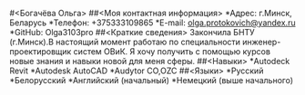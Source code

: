 #<Богачёва Ольга>
##<Моя контактная информация>
*Адрес: г.Минск, Беларусь
*Телефон: +375333109865
*E-mail: olga.protokovich@yandex.ru
*GitHub: Olga3103pro
##<Краткие сведения>
Закончила БНТУ (г.Минск).В настоящий момент работаю по специальности инженер-проектировщик систем ОВиК. Я хочу получить с помощью курсов новые знания и навыки новой для меня сферы.
##<Навыки>
*Autodeck Revit
*Autodesk AutoCAD
*Audytor CO,OZC
##<Языки>
*Русский
*Белорусский
*Английский (начальный)
*Немецкий (выше начального)